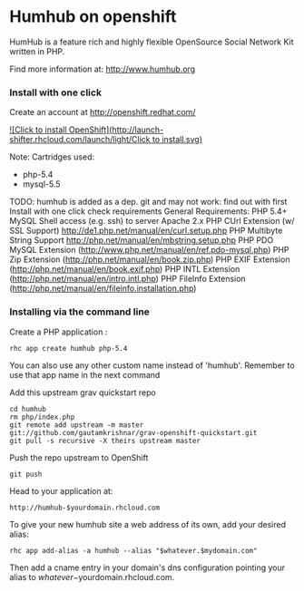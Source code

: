 # Humhub on openshift

HumHub is a feature rich and highly flexible OpenSource Social Network Kit written in PHP.

Find more information at: http://www.humhub.org

### Install with one click


Create an account at http://openshift.redhat.com/

[![Click to install OpenShift](http://launch-shifter.rhcloud.com/launch/light/Click to install.svg)](https://openshift.redhat.com/app/console/application_types/custom?cartridges[]=php-5.4&cartridges[]=mysql-5.5&initial_git_url=https://github.com/CodingPiratesSilkeborgLydOgLys/humhub-openshift-quickstart&name=humhub)

Note:
Cartridges used:
- php-5.4
- mysql-5.5

TODO:
humhub is added as a dep. git and may not work: find out with first Install with one click
check requirements 
General Requirements:
PHP 5.4+
MySQL
Shell access (e.g. ssh) to server
Apache 2.x
PHP CUrl Extension (w/ SSL Support) http://de1.php.net/manual/en/curl.setup.php
PHP Multibyte String Support http://php.net/manual/en/mbstring.setup.php
PHP PDO MySQL Extension (http://www.php.net/manual/en/ref.pdo-mysql.php)
PHP Zip Extension (http://php.net/manual/en/book.zip.php)
PHP EXIF Extension (http://php.net/manual/en/book.exif.php)
PHP INTL Extension (http://php.net/manual/en/intro.intl.php)
PHP FileInfo Extension (http://php.net/manual/en/fileinfo.installation.php)

### Installing via the command line


Create a PHP application :

	rhc app create humhub php-5.4

You can also use any other custom name instead of 'humhub'. Remember to use that app name in the next command

Add this upstream grav quickstart repo

	cd humhub
	rm php/index.php
	git remote add upstream -m master git://github.com/gautamkrishnar/grav-openshift-quickstart.git
	git pull -s recursive -X theirs upstream master

Push the repo upstream to OpenShift

	git push        

Head to your application at:

	http://humhub-$yourdomain.rhcloud.com

To give your new humhub site a web address of its own, add your desired alias:

	rhc app add-alias -a humhub --alias "$whatever.$mydomain.com"

Then add a cname entry in your domain's dns configuration pointing your alias to $whatever-$yourdomain.rhcloud.com.

